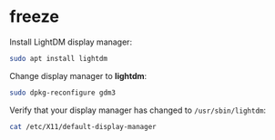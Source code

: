# freeze

Install LightDM display manager:
```bash
sudo apt install lightdm
```

Change display manager to **lightdm**:
```bash
sudo dpkg-reconfigure gdm3
```


Verify that your display manager has changed to `/usr/sbin/lightdm`:
```bash
cat /etc/X11/default-display-manager
```
